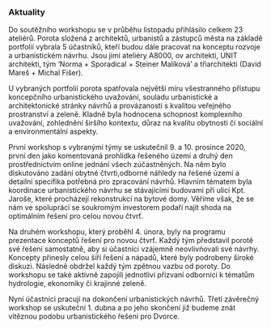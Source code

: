 
### Aktuality

Do soutěžního workshopu se v průběhu listopadu přihlásilo celkem 23 ateliérů.
Porota složená z architektů, urbanistů a zástupců města na základě portfolií vybrala 5 účastníků,
kteří budou dále pracovat na konceptu rozvoje a urbanistickém návrhu.
Jsou jimi ateliéry A8000, ov architekti, UNIT architekti, tým ‘Norma + Sporadical + Steiner Malíková’ a třiarchitekti (David Mareš + Michal Fišer).

U vybraných portfolií porota spatřovala největší míru všestranného přístupu koncepčního urbanistického uvažování, souladu urbanistické a architektonické stránky návrhů a provázanosti s kvalitou veřejného prostranství a zeleně.
Kladně byla hodnocena schopnost komplexního uvažování, zohlednění širšího kontextu, důraz na kvalitu obytnosti či sociální a environmentální aspekty.

První workshop s vybranými týmy se uskutečnil 9. a 10. prosince 2020, první den jako komentovaná prohlídka řešeného území a druhý den prostřednictvím online jednání všech zúčastněných. Na něm bylo diskutováno zadání obytné čtvrti,odborné náhledy na řešené území a detailní specifika potřebná pro zpracování návrhů. Hlavním tématem byla koordinace urbanistického návrhu se stávajícími budovami při ulici Kpt. Jaroše, které procházejí rekonstrukcí na bytové domy. Věříme však, že se nám ve spolupráci se soukromým investorem podaří najít shoda na optimálním řešení pro celou novou čtvrť. 

Na druhém workshopu, který proběhl 4. února, byly na programu prezentace konceptů řešení pro novou čtvrť. Každý tým představil porotě své řešení samostatně, aby si účastníci vzájemně neovlivńovali své návrhy. Koncepty přinesly celou šíři řešení a nápadů, které byly podrobeny široké diskuzi. Následně obdržel každý tým zpětnou vazbu od poroty. Do workshopu se také aktivně zapojili jednotliví přizvaní odborníci k tématům hydrologie, ekonomiky či krajinné zeleně. 

Nyní účastníci pracují na dokončení urbanistických návrhů. Třetí závěrečný workshop se uskuteční 1. dubna a po jeho skončení již budeme znát vítěznou podobu urbanistického řešení pro Dvorce. 

